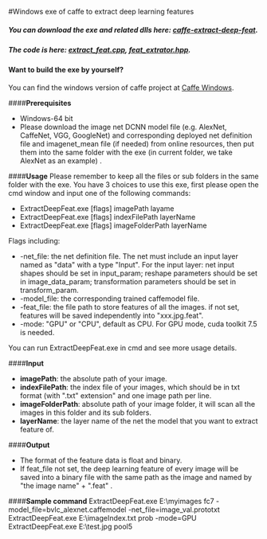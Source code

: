 
#Windows exe of caffe to extract deep learning features
##### You can download the exe and related dlls here: [caffe-extract-deep-feat](http://pan.baidu.com/s/1c2v7OPU).

##### The code is here: [extract_feat.cpp](https://github.com/jasonustc/caffe-multigpu/blob/tools/tools/extract_feat.cpp), [feat_extrator.hpp](https://github.com/jasonustc/caffe-multigpu/blob/tools/include/caffe/util/feat_extractor.hpp). 

#### **Want to build the exe by yourself?**
You can find the windows version of caffe project at [Caffe Windows]( https://github.com/jasonustc/caffe-multigpu/tree/tools).

####**Prerequisites**
- Windows-64 bit
- Please download the image net DCNN model file (e.g. AlexNet, CaffeNet, VGG, GoogleNet) and corresponding deployed net definition file and imagenet_mean file (if needed) from online resources, then put them into the same folder with the exe (in current folder, we take AlexNet as an example) .

####**Usage**
Please remember to keep all the files or sub folders in the same folder with the exe.
You have 3 choices to use this exe, first please open the cmd window and input one of the following commands:

- ExtractDeepFeat.exe [flags] imagePath layame
- ExtractDeepFeat.exe [flags] indexFilePath layerName
- ExtractDeepFeat.exe [flags] imageFolderPath layerName

Flags including:
-  -net_file:  the net definition file. The net must include an input layer named as "data" with a type "Input". For the input layer: net input shapes should be set in input_param; reshape parameters should be set in image_data_param; transformation parameters should be set in transform_param.
- -model_file: the corresponding trained caffemodel file.
- -feat_file:  the file path to store features of all the images. if not set, features will be saved independently into "xxx.jpg.feat".
- -mode: "GPU" or "CPU", default as CPU. For GPU mode, cuda toolkit 7.5 is needed.

You can run ExtractDeepFeat.exe in cmd and see more usage details.
    
####**Input**
- **imagePath**:  the absolute path of your image.
- **indexFilePath**: the index file of your images, which should be in txt format (with ".txt" extension" and one image path per line.
- **imageFolderPath**: absolute path of your image folder, it will scan all the images in this folder and its sub folders.
- **layerName**: the layer name of the net the model that you want to  extract feature of.

####**Output**
- The format of the feature data is float and binary.
- If feat_file not set, the deep learning feature of every image will be saved into a binary file with the same path as the image and named by  "the image name" + ".feat" .

####**Sample command**
    ExtractDeepFeat.exe E:\\myimages fc7 -model_file=bvlc_alexnet.caffemodel -net_file=image_val.prototxt
    ExtractDeepFeat.exe E:\\imageIndex.txt  prob -mode=GPU
    ExtractDeepFeat.exe E:\\test.jpg   pool5